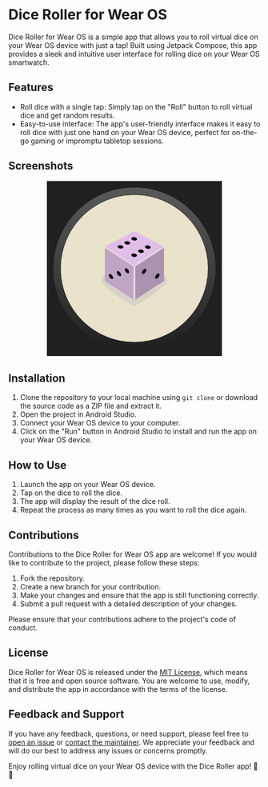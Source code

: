 # Dice Roller for Wear OS

Dice Roller for Wear OS is a simple app that allows you to roll virtual dice on your Wear OS device with just a tap! Built using Jetpack Compose, this app provides a sleek and intuitive user interface for rolling dice on your Wear OS smartwatch.

## Features

- Roll dice with a single tap: Simply tap on the "Roll" button to roll virtual dice and get random results.
- Easy-to-use interface: The app's user-friendly interface makes it easy to roll dice with just one hand on your Wear OS device, perfect for on-the-go gaming or impromptu tabletop sessions.

## Screenshots

<div style="text-align:center">
  <img src="screenshots/app_screenshot.png" alt="Dice Roller for Wear OS" width="350"/>
</div>

## Installation

1. Clone the repository to your local machine using `git clone` or download the source code as a ZIP file and extract it.
2. Open the project in Android Studio.
3. Connect your Wear OS device to your computer.
4. Click on the "Run" button in Android Studio to install and run the app on your Wear OS device.

## How to Use

1. Launch the app on your Wear OS device.
2. Tap on the dice to roll the dice.
3. The app will display the result of the dice roll.
4. Repeat the process as many times as you want to roll the dice again.

## Contributions

Contributions to the Dice Roller for Wear OS app are welcome! If you would like to contribute to the project, please follow these steps:

1. Fork the repository.
2. Create a new branch for your contribution.
3. Make your changes and ensure that the app is still functioning correctly.
4. Submit a pull request with a detailed description of your changes.

Please ensure that your contributions adhere to the project's code of conduct.

## License

Dice Roller for Wear OS is released under the [MIT License](LICENSE), which means that it is free and open source software. You are welcome to use, modify, and distribute the app in accordance with the terms of the license.

## Feedback and Support

If you have any feedback, questions, or need support, please feel free to [open an issue](https://github.com/username/dice-roller-wear-os/issues) or [contact the maintainer](mailto:example@email.com). We appreciate your feedback and will do our best to address any issues or concerns promptly.

Enjoy rolling virtual dice on your Wear OS device with the Dice Roller app! 🎲🎲
